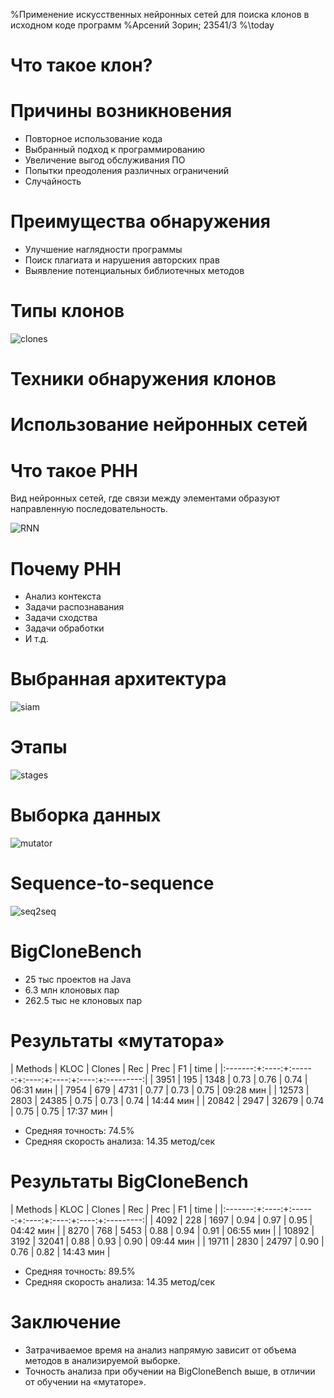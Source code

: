 %Применение искусственных нейронных сетей для поиска клонов в исходном коде программ
%Арсений Зорин; 23541/3
%\today

# Что такое клон?

# Причины возникновения

- Повторное использование кода
- Выбранный подход к программированию
- Увеличение выгод обслуживания ПО
- Попытки преодоления различных ограничений
- Случайность

# Преимущества обнаружения

- Улучшение наглядности программы
- Поиск плагиата и нарушения авторских прав
- Выявление потенциальных библиотечных методов

# Типы клонов

![clones](clones.png)

# Техники обнаружения клонов

<!--
 ![tecs]()
-->
# Использование нейронных сетей

<!--
![Usage](merge)
-->

# Что такое РНН

Вид нейронных сетей, где связи между элементами образуют направленную последовательность. 

![RNN](rnn)

# Почему РНН

- Анализ контекста
- Задачи распознавания
- Задачи сходства
- Задачи обработки
- И т.д.

# Выбранная архитектура

![siam](siam)

# Этапы

![stages](struct)

# Выборка данных

![mutator](mut_stages)

# Sequence-to-sequence

![seq2seq](seq2seq)

# BigCloneBench

- 25 тыс проектов на Java
- 6.3 млн клоновых пар
- 262.5 тыс не клоновых пар

# Результаты «мутатора» 

| Methods | KLOC | Clones |  Rec | Prec |  F1  |    time   |
|:-------:+:----:+:------:+:----:+:----:+:----:+:---------:|
|   3951  |  195 |  1348  | 0.73 | 0.76 | 0.74 | 06:31 мин |
|   7954  |  679 |  4731  | 0.77 | 0.73 | 0.75 | 09:28 мин |
|  12573  | 2803 |  24385 | 0.75 | 0.73 | 0.74 | 14:44 мин |
|  20842  | 2947 |  32679 | 0.74 | 0.75 | 0.75 | 17:37 мин |

- Средняя точность: 74.5%
- Средняя скорость анализа: 14.35 метод/сек

# Результаты BigCloneBench

| Methods | KLOC | Clones |  Rec | Prec |  F1  |    time   |
|:-------:+:----:+:------:+:----:+:----:+:----:+:---------:|
|   4092  |  228 |  1697  | 0.94 | 0.97 | 0.95 | 04:42 мин |
|   8270  |  768 |  5453  | 0.88 | 0.94 | 0.91 | 06:55 мин |
|  10892  | 3192 |  32041 | 0.88 | 0.93 | 0.90 | 09:44 мин |
|  19711  | 2830 |  24797 | 0.90 | 0.76 | 0.82 | 14:43 мин |

- Средняя точность: 89.5%
- Средняя скорость анализа: 14.35 метод/сек

# Заключение

- Затрачиваемое время на анализ напрямую зависит от объема методов в анализируемой выборке.
- Точность анализа при обучении на BigCloneBench выше, в отличии от обучении на «мутаторе».
